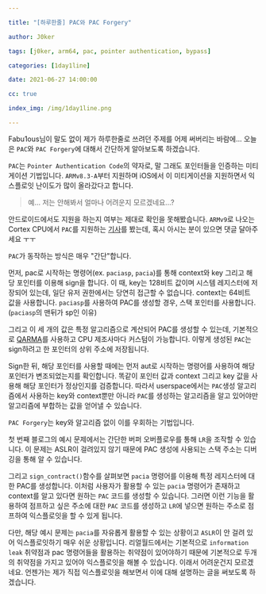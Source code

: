 ```yaml
---

title: "[하루한줄] PAC와 PAC Forgery"

author: J0ker

tags: [j0ker, arm64, pac, pointer authentication, bypass] 

categories: [1day1line] 

date: 2021-06-27 14:00:00 

cc: true

index_img: /img/1day1line.png

---
```


Fabu1ous님이 말도 없이 제가 하루한줄로 쓰려던 주제를 어제 써버리는 바람에... 오늘은 `PAC`와 `PAC Forgery`에 대해서 간단하게 알아보도록 하겠습니다.

`PAC`는 `Pointer Authentication Code`의 약자로, 말 그래도 포인터들을 인증하는 미티게이션 기법입니다. `ARMv8.3-A`부터 지원하며 iOS에서 이 미티게이션을 지원하면서 익스플로잇 난이도가 많이 올라갔다고 합니다.

> 예... 저는 안해봐서 얼마나 어려운지 모르겠네요...?

안드로이드에서도 지원을 하는지 여부는 제대로 확인을 못해봤습니다. `ARMv9`로 나오는 Cortex CPU에서 `PAC`를 지원하는 [기사](https://community.arm.com/developer/ip-products/processors/b/processors-ip-blog/posts/first-armv9-cpu-cores)를 봤는데, 혹시 아시는 분이 있으면 댓글 달아주세요 ㅜㅜ

`PAC`가 동작하는 방식은 매우 "간단"합니다.

먼저, pac로 시작하는 명령어(ex. `paciasp`, `pacia`)를 통해 context와 key 그리고 해당 포인터를 이용해 sign을 합니다. 이 때, key는 128비트 값이며 시스템 레지스터에 저장되어 있는데, 일단 유저 권한에서는 당연히 접근할 수 없습니다. context는 64비트 값을 사용합니다. `paciasp`를 사용하여 PAC를 생성할 경우, 스택 포인터를 사용합니다.(`paciasp`의 맨뒤가 sp인 이유)

그리고 이 세 개의 값은 특정 알고리즘으로 계산되어 PAC를 생성할 수 있는데, 기본적으로 [QARMA](https://eprint.iacr.org/2016/444.pdf)를 사용하고 CPU 제조사마다 커스텀이 가능합니다. 이렇게 생성된 `PAC`는 sign하려고 한 포인터의 상위 주소에 저장됩니다.

Sign한 뒤, 해당 포인터를 사용할 때에는 먼저 aut로 시작하는 명령어를 사용하여 해당 포인터가 변조되었는지를 확인합니다. 똑같이 포인터 값과 context 그리고 key 값을 사용해 해당 포인터가 정상인지를 검증합니다. 따라서 userspace에서는 `PAC`생성 알고리즘에서 사용하는 key와 context뿐만 아니라 `PAC`를 생성하는 알고리즘을 알고 있어야만 알고리즘에 부합하는 값을 얻어낼 수 있습니다.

`PAC Forgery`는 key와 알고리즘 없이 이를 우회하는 기법입니다.

첫 번째 블로그의 예시 문제에서는 간단한 버퍼 오버플로우를 통해 `LR`을 조작할 수 있습니다. 이 문제는 ASLR이 걸려있지 않기 때문에 PAC 생성에 사용되는 스택 주소는 디버깅을 통해 알 수 있습니다.

그리고 `sign_contract()`함수를 살펴보면 `pacia` 명령어를 이용해 특정 레지스터에 대한 PAC를 생성합니다. 이처럼 사용자가 활용할 수 있는 `pacia` 명령어가 존재하고 context를 알고 있다면 원하는 `PAC` 코드를 생성할 수 있습니다. 그러면 이런 기능을 활용하여 점프하고 싶은 주소에 대한 `PAC` 코드를 생성하고 `LR`에 넣으면 원하는 주소로 점프하여 익스플로잇을 할 수 있게 됩니다.

다만, 해당 예시 문제는 `pacia`를 자유롭게 활용할 수 있는 상황이고 `ASLR`이 안 걸려 있어 익스플로잇하기 매우 쉬운 상황입니다. 리얼월드에서는 기본적으로 `information leak` 취약점과 pac 명령어들을 활용하는 취약점이 있어야하기 때문에 기본적으로 두개의 취약점을 가지고 있어야 익스플로잇을 해볼 수 있습니다. 이래서 어려운건지 모르겠네요. 언젠가는 제가 직접 익스플로잇을 해보면서 이에 대해 설명하는 글을 써보도록 하겠습니다.
